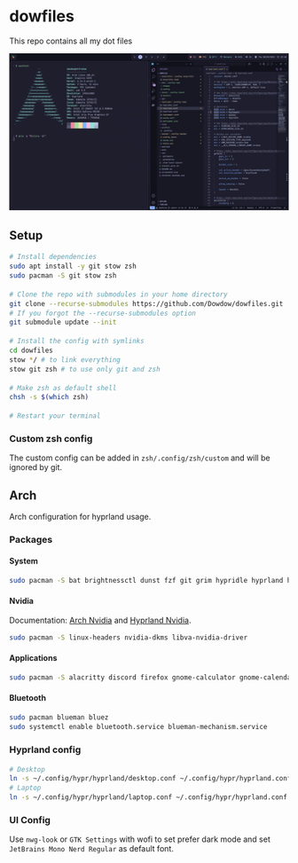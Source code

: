 # dowfiles

This repo contains all my dot files

![Screenshot example](https://github.com/Dowdow/dowfiles/blob/main/screenshot.png?raw=true)

## Setup

```bash
# Install dependencies
sudo apt install -y git stow zsh
sudo pacman -S git stow zsh

# Clone the repo with submodules in your home directory
git clone --recurse-submodules https://github.com/Dowdow/dowfiles.git
# If you forgot the --recurse-submodules option
git submodule update --init

# Install the config with symlinks
cd dowfiles
stow */ # to link everything
stow git zsh # to use only git and zsh

# Make zsh as default shell
chsh -s $(which zsh)

# Restart your terminal
```

### Custom zsh config

The custom config can be added in `zsh/.config/zsh/custom` and will be ignored by git.

## Arch

Arch configuration for hyprland usage.

### Packages

#### System

```bash
sudo pacman -S bat brightnessctl dunst fzf git grim hypridle hyprland hyprlock hyprpaper man nano noto-fonts-emoji nwg-look openssh otf-font-awesome pacman-contrib pipewire qt5-wayland qt6-wayland slurp ttf-jetbrains-mono-nerd waybar wayland wireplumber wofi xdg-desktop-portal-hyprland
```

#### Nvidia

Documentation: [Arch Nvidia](https://wiki.archlinux.org/title/NVIDIA) and [Hyprland Nvidia](https://wiki.hyprland.org/Nvidia/).

```bash
sudo pacman -S linux-headers nvidia-dkms libva-nvidia-driver
```

#### Applications
```bash
sudo pacman -S alacritty discord firefox gnome-calculator gnome-calendar nautilus neovim
```

#### Bluetooth
```bash
sudo pacman blueman bluez
sudo systemctl enable bluetooth.service blueman-mechanism.service
```

### Hyprland config

```bash
# Desktop
ln -s ~/.config/hypr/hyprland/desktop.conf ~/.config/hypr/hyprland.conf
# Laptop
ln -s ~/.config/hypr/hyprland/laptop.conf ~/.config/hypr/hyprland.conf
```

### UI Config

Use `nwg-look` or `GTK Settings` with wofi to set prefer dark mode and set `JetBrains Mono Nerd Regular` as default font.

